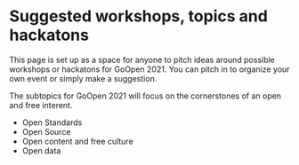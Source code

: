 # Suggested workshops, topics and hackatons
This page is set up as a space for anyone to pitch ideas around possible workshops or hackatons for GoOpen 2021. You can pitch in to organize your own event or simply make a suggestion.

The subtopics for GoOpen 2021 will focus on the cornerstones of an open and free interent.
* Open Standards
* Open Source
* Open content and free culture
* Open data


